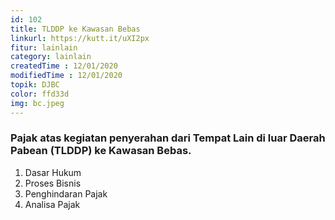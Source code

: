 ```yaml
---
id: 102
title: TLDDP ke Kawasan Bebas
linkurl: https://kutt.it/uXI2px
fitur: lainlain
category: lainlain
createdTime : 12/01/2020
modifiedTime : 12/01/2020
topik: DJBC
color: ffd33d
img: bc.jpeg
---
```

### Pajak atas kegiatan penyerahan dari Tempat Lain di luar Daerah Pabean (TLDDP) ke Kawasan Bebas.
1. Dasar Hukum
2. Proses Bisnis
3. Penghindaran Pajak
4. Analisa Pajak